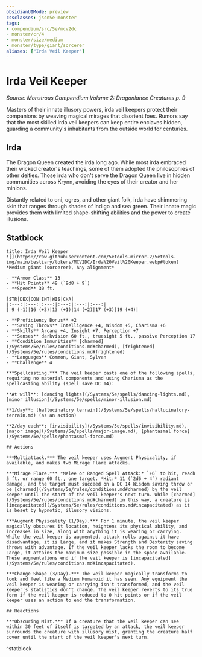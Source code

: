 ```yaml
---
obsidianUIMode: preview
cssclasses: json5e-monster
tags:
- compendium/src/5e/mcv2dc
- monster/cr/4
- monster/size/medium
- monster/type/giant/sorcerer
aliases: ["Irda Veil Keeper"]
---
```

# Irda Veil Keeper
*Source: Monstrous Compendium Volume 2: Dragonlance Creatures p. 9*  

Masters of their innate illusory powers, irda veil keepers protect their companions by weaving magical mirages that disorient foes. Rumors say that the most skilled irda veil keepers can keep entire enclaves hidden, guarding a community's inhabitants from the outside world for centuries.

## Irda

The Dragon Queen created the irda long ago. While most irda embraced their wicked creator's teachings, some of them adopted the philosophies of other deities. Those irda who don't serve the Dragon Queen live in hidden communities across Krynn, avoiding the eyes of their creator and her minions.

Distantly related to oni, ogres, and other giant folk, irda have shimmering skin that ranges through shades of indigo and sea green. Their innate magic provides them with limited shape-shifting abilities and the power to create illusions.

## Statblock

```ad-statblock
title: Irda Veil Keeper
![](https://raw.githubusercontent.com/5etools-mirror-2/5etools-img/main/bestiary/tokens/MCV2DC/Irda%20Veil%20Keeper.webp#token)
*Medium giant (sorcerer), Any alignment*

- **Armor Class** 13
- **Hit Points** 49 (`9d8 + 9`)
- **Speed** 30 ft.

|STR|DEX|CON|INT|WIS|CHA|
|:---:|:---:|:---:|:---:|:---:|:---:|
| 9 (-1)|16 (+3)|13 (+1)|14 (+2)|17 (+3)|19 (+4)|

- **Proficiency Bonus** +2
- **Saving Throws** Intelligence +4, Wisdom +5, Charisma +6
- **Skills** Arcana +4, Insight +7, Perception +7
- **Senses** darkvision 60 ft., truesight 5 ft., passive Perception 17
- **Condition Immunities** [charmed](/Systems/5e/rules/conditions.md#charmed), [frightened](/Systems/5e/rules/conditions.md#frightened)
- **Languages** Common, Giant, Sylvan
- **Challenge** 4

***Spellcasting.*** The veil keeper casts one of the following spells, requiring no material components and using Charisma as the spellcasting ability (spell save DC 14):

**At will**: [dancing lights](/Systems/5e/spells/dancing-lights.md), [minor illusion](/Systems/5e/spells/minor-illusion.md)

**1/day**: [hallucinatory terrain](/Systems/5e/spells/hallucinatory-terrain.md) (as an action)

**2/day each**: [invisibility](/Systems/5e/spells/invisibility.md), [major image](/Systems/5e/spells/major-image.md), [phantasmal force](/Systems/5e/spells/phantasmal-force.md)

## Actions

***Multiattack.*** The veil keeper uses Augment Physicality, if available, and makes two Mirage Flare attacks.

***Mirage Flare.*** *Melee or Ranged Spell Attack:* `+6` to hit, reach 5 ft. or range 60 ft., one target. *Hit:* 11 (`2d6 + 4`) radiant damage, and the target must succeed on a DC 14 Wisdom saving throw or be [charmed](/Systems/5e/rules/conditions.md#charmed) by the veil keeper until the start of the veil keeper's next turn. While [charmed](/Systems/5e/rules/conditions.md#charmed) in this way, a creature is [incapacitated](/Systems/5e/rules/conditions.md#incapacitated) as it is beset by hypnotic, illusory visions.

***Augment Physicality (1/Day).*** For 1 minute, the veil keeper magically obscures it location, heightens its physical ability, and increases in size, along with anything it is wearing or carrying. While the veil keeper is augmented, attack rolls against it have disadvantage, it is Large, and it makes Strength and Dexterity saving throws with advantage. If the veil keeper lacks the room to become Large, it attains the maximum size possible in the space available. These augmentations end if the veil keeper is [incapacitated](/Systems/5e/rules/conditions.md#incapacitated).

***Change Shape (3/Day).*** The veil keeper magically transforms to look and feel like a Medium Humanoid it has seen. Any equipment the veil keeper is wearing or carrying isn't transformed, and the veil keeper's statistics don't change. The veil keeper reverts to its true form if the veil keeper is reduced to 0 hit points or if the veil keeper uses an action to end the transformation.

## Reactions

***Obscuring Mist.*** If a creature that the veil keeper can see within 30 feet of itself is targeted by an attack, the veil keeper surrounds the creature with illusory mist, granting the creature half cover until the start of the veil keeper's next turn.
```
^statblock